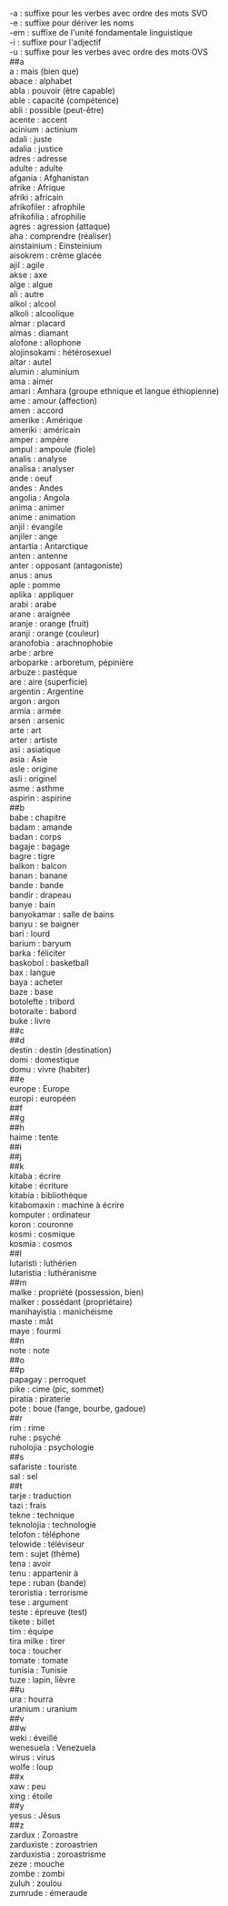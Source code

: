 -a : suffixe pour les verbes avec ordre des mots SVO  
-e : suffixe pour dériver les noms  
-em : suffixe de l'unité fondamentale linguistique  
-i : suffixe pour l'adjectif  
-u : suffixe pour les verbes avec ordre des mots OVS  
##a  
a : mais (bien que)  
abace : alphabet  
abla : pouvoir (être capable)  
able : capacité (compétence)  
abli : possible (peut-être)  
acente : accent  
acinium : actinium  
adali : juste  
adalia : justice  
adres : adresse  
adulte : adulte  
afgania : Afghanistan  
afrike : Afrique  
afriki : africain  
afrikofiler : afrophile  
afrikofilia : afrophilie  
agres : agression (attaque)  
aha : comprendre (réaliser)  
ainstainium : Einsteinium  
aisokrem : crème glacée  
ajil : agile  
akse : axe  
alge : algue  
ali : autre  
alkol : alcool  
alkoli : alcoolique  
almar : placard  
almas : diamant  
alofone : allophone  
alojinsokami : hétérosexuel  
altar : autel  
alumin : aluminium  
ama : aimer  
amari : Amhara (groupe ethnique et langue éthiopienne)  
ame : amour (affection)  
amen : accord  
amerike : Amérique  
ameriki : américain  
amper : ampère  
ampul : ampoule (fiole)  
analis : analyse  
analisa : analyser  
ande : oeuf  
andes : Andes  
angolia : Angola  
anima : animer  
anime : animation  
anjil : évangile  
anjiler : ange  
antartia : Antarctique  
anten : antenne  
anter : opposant (antagoniste)  
anus : anus  
aple : pomme  
aplika : appliquer  
arabi : arabe  
arane : araignée  
aranje : orange (fruit)  
aranji : orange (couleur)  
aranofobia : arachnophobie  
arbe : arbre  
arboparke : arboretum, pépinière  
arbuze : pastèque  
are : aire (superficie)  
argentin : Argentine  
argon : argon  
armia : armée  
arsen : arsenic  
arte : art  
arter : artiste  
asi : asiatique  
asia : Asie  
asle : origine  
asli : originel  
asme : asthme  
aspirin : aspirine  
##b  
babe : chapitre  
badam : amande  
badan : corps  
bagaje : bagage  
bagre : tigre  
balkon : balcon  
banan : banane  
bande : bande  
bandir : drapeau  
banye : bain  
banyokamar : salle de bains  
banyu : se baigner  
bari : lourd  
barium : baryum  
barka : féliciter  
baskobol : basketball  
bax : langue  
baya : acheter  
baze : base  
botolefte : tribord  
botoraite : babord  
buke : livre  
##c  
##d  
destin : destin (destination)  
domi : domestique  
domu : vivre (habiter)  
##e  
europe : Europe  
europi : européen  
##f  
##g  
##h  
haime : tente  
##i  
##j  
##k  
kitaba : écrire  
kitabe : écriture  
kitabia : bibliothèque  
kitabomaxin : machine à écrire  
komputer : ordinateur  
koron : couronne  
kosmi : cosmique  
kosmia : cosmos  
##l  
lutaristi : luthérien  
lutaristia : luthéranisme  
##m  
malke : propriété (possession, bien)  
malker : possédant (propriétaire)  
manihayistia : manichéisme  
maste : mât  
maye : fourmi  
##n  
note : note  
##o  
##p  
papagay : perroquet  
pike : cime (pic, sommet)  
piratia : piraterie  
pote : boue (fange, bourbe, gadoue)  
##r  
rim : rime  
ruhe : psyché  
ruholojia : psychologie  
##s  
safariste : touriste  
sal : sel  
##t  
tarje : traduction  
tazi : frais  
tekne : technique  
teknolojia : technologie  
telofon : téléphone  
telowide : téléviseur  
tem : sujet (thème)  
tena : avoir  
tenu : appartenir à  
tepe : ruban (bande)  
teroristia : terrorisme  
tese : argument  
teste : épreuve (test)  
tikete : billet  
tim : équipe  
tira milke : tirer  
toca : toucher  
tomate : tomate  
tunisia : Tunisie  
tuze : lapin, lièvre  
##u  
ura : hourra  
uranium : uranium  
##v  
##w  
weki : éveillé  
wenesuela : Venezuela  
wirus : virus  
wolfe : loup  
##x  
xaw : peu  
xing : étoile  
##y  
yesus : Jésus  
##z  
zardux : Zoroastre  
zarduxiste : zoroastrien  
zarduxistia : zoroastrisme  
zeze : mouche  
zombe : zombi  
zuluh : zoulou  
zumrude : émeraude  
